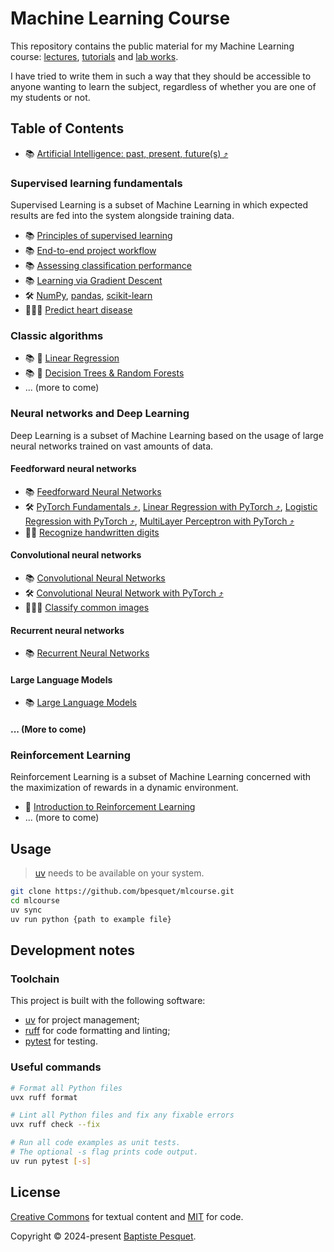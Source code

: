 # Machine Learning Course

This repository contains the public material for my Machine Learning course: [lectures](lectures/), [tutorials](tutorials/) and [lab works](labs/).

I have tried to write them in such a way that they should be accessible to anyone wanting to learn the subject, regardless of whether you are one of my students or not.

## Table of Contents

- 📚 [Artificial Intelligence: past, present, future(s) ⤴](https://github.com/bpesquet/bpesquet.github.io/blob/master/content/presentations/chembiona-2925/index.md)

### Supervised learning fundamentals

Supervised Learning is a subset of Machine Learning in which expected results are fed into the system alongside training data.

- 📚 [Principles of supervised learning](lectures/supervised_learning_principles/)
- 📚 [End-to-end project workflow](lectures/project_workflow/)
- 📚 [Assessing classification performance](lectures/classification_performance/)
- 📚 [Learning via Gradient Descent](lectures/gradient_descent/)
- 🛠️ [NumPy](tutorials/numpy/), [pandas](tutorials/pandas/), [scikit-learn](tutorials/scikit-learn/)
- 👩🏽‍💻 [Predict heart disease](labs/predict_heart_disease/)

### Classic algorithms

- 📚 🚧 [Linear Regression](lectures/linear_regression/)
- 📚 🚧 [Decision Trees & Random Forests](lectures/decision_trees_random_forests/)
- ... (more to come)

### Neural networks and Deep Learning

Deep Learning is a subset of Machine Learning based on the usage of large neural networks trained on vast amounts of data.

#### Feedforward neural networks

- 📚 [Feedforward Neural Networks](lectures/feedforward_neural_networks/)
- 🛠️ [PyTorch Fundamentals ⤴](https://github.com/bpesquet/pytorch-tutorial/tree/main/pytorch_tutorial/fundamentals), [Linear Regression with PyTorch ⤴](https://github.com/bpesquet/pytorch-tutorial/tree/main/pytorch_tutorial/linear_regression), [Logistic Regression with PyTorch ⤴](https://github.com/bpesquet/pytorch-tutorial/tree/main/pytorch_tutorial/logistic_regression), [MultiLayer Perceptron with PyTorch ⤴](https://github.com/bpesquet/pytorch-tutorial/tree/main/pytorch_tutorial/multilayer_perceptron)
- 👨‍💻 [Recognize handwritten digits](labs/recognize_handwritten_digits/)

#### Convolutional neural networks

- 📚 [Convolutional Neural Networks](lectures/convolutional_neural_networks/)
- 🛠️ [Convolutional Neural Network with PyTorch ⤴](https://github.com/bpesquet/pytorch-tutorial/tree/main/pytorch_tutorial/convolutional_neural_network)
- 👩🏼‍💻 [Classify common images](labs/classify_common_images/)

#### Recurrent neural networks

- 📚 [Recurrent Neural Networks](lectures/recurrent_neural_networks/)

#### Large Language Models

- 📚 [Large Language Models](lectures/large_language_models/)

#### ... (More to come)

### Reinforcement Learning

Reinforcement Learning is a subset of Machine Learning concerned with the maximization of rewards in a dynamic environment.

- 🚧 [Introduction to Reinforcement Learning](lectures/rl_introduction/)
- ... (more to come)

## Usage

> [uv](https://docs.astral.sh/uv/) needs to be available on your system.

```bash
git clone https://github.com/bpesquet/mlcourse.git
cd mlcourse
uv sync
uv run python {path to example file}
```

## Development notes

### Toolchain

This project is built with the following software:

- [uv](https://docs.astral.sh/uv/) for project management;
- [ruff](https://docs.astral.sh/ruff/) for code formatting and linting;
- [pytest](https://docs.pytest.org) for testing.

### Useful commands

```bash
# Format all Python files
uvx ruff format

# Lint all Python files and fix any fixable errors
uvx ruff check --fix

# Run all code examples as unit tests.
# The optional -s flag prints code output.
uv run pytest [-s]
```

## License

[Creative Commons](LICENSE) for textual content and [MIT](CODE_LICENSE) for code.

Copyright © 2024-present [Baptiste Pesquet](https://bpesquet.fr).
